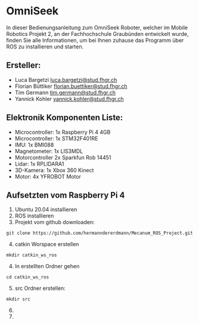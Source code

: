 # OmniSeek
In dieser Bedienungsanleitung zum OmniSeek Roboter, welcher im Mobile Robotics Projekt 2, an der Fachhochschule Graubünden entwickelt wurde, finden Sie alle Informationen, um bei Ihnen zuhause das Programm über ROS zu installieren und starten. 

## Ersteller:
- Luca Bargetzi				  luca.bargetzi@stud.fhgr.ch
- Florian Büttiker			florian.buettiker@stud.fhgr.ch
- Tim Germann				    tim.germann@stud.fhgr.ch
- Yannick Kohler			  yannick.kohler@stud.fhgr.ch

## Elektronik Komponenten Liste:
-	Microcontroller:	1x Raspberry Pi 4 4GB
-	Microcontroller:	1x STM32F401RE
-	IMU:			1x BMI088 
-	Magnetometer:	1x LIS3MDL
-	Motorcontroller	2x Sparkfun Rob 14451
-	Lidar:			1x RPLIDARA1
-	3D-Kamera:		1x Xbox 360 Kinect
-	Motor:			4x YFROBOT Motor

## Aufsetzten vom Raspberry Pi 4

1. Ubuntu 20.04 installieren
2. ROS installieren
3. Projekt vom github downloaden:
```
git clone https://github.com/hermanndererdmann/Mecanum_ROS_Project.git
```
4. catkin Worspace erstellen
```
mkdir catkin_ws_ros
```
4. In erstellten Ordner gehen
```
cd catkin_ws_ros
```
5. src Ordner erstellen:
```
mkdir src
```
6. 

8. 
 








